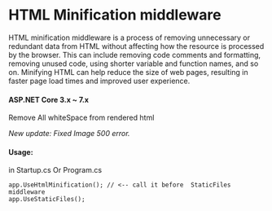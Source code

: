 # HTML Minification middleware

HTML minification middleware is a process of removing unnecessary or redundant data from HTML without affecting how the resource is processed by the browser. This can include removing code comments and formatting, removing unused code, using shorter variable and function names, and so on. Minifying HTML can help reduce the size of web pages, resulting in faster page load times and improved user experience.


#### ASP.NET Core 3.x ~ 7.x 

Remove All whiteSpace from rendered html

*New update: Fixed Image 500 error.*



####  Usage:
in Startup.cs Or Program.cs 




    app.UseHtmlMinification(); // <-- call it before  StaticFiles middleware
    app.UseStaticFiles();



